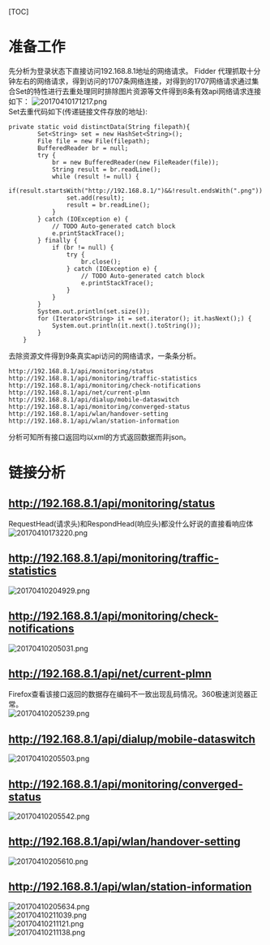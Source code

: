 [TOC]

# 准备工作
先分析为登录状态下直接访问192.168.8.1地址的网络请求。
Fidder 代理抓取十分钟左右的网络请求，得到访问的1707条网络连接，对得到的1707网络请求通过集合Set的特性进行去重处理同时排除图片资源等文件得到8条有效api网络请求连接如下：
![20170410171217.png](../../../Pictures\20170410\20170410171217.png)  
Set去重代码如下(传递链接文件存放的地址):
```
private static void distinctData(String filepath){
        Set<String> set = new HashSet<String>();
        File file = new File(filepath);
        BufferedReader br = null;
        try {
            br = new BufferedReader(new FileReader(file));
            String result = br.readLine();
            while (result != null) {
                if(result.startsWith("http://192.168.8.1/")&&!result.endsWith(".png"))
                set.add(result);
                result = br.readLine();
            }
        } catch (IOException e) {
            // TODO Auto-generated catch block
            e.printStackTrace();
        } finally {
            if (br != null) {
                try {
                    br.close();
                } catch (IOException e) {
                    // TODO Auto-generated catch block
                    e.printStackTrace();
                }
            }
        }
        System.out.println(set.size());
        for (Iterator<String> it = set.iterator(); it.hasNext();) {
            System.out.println(it.next().toString());
        }
    }
```

去除资源文件得到9条真实api访问的网络请求，一条条分析。
```
http://192.168.8.1/api/monitoring/status
http://192.168.8.1/api/monitoring/traffic-statistics
http://192.168.8.1/api/monitoring/check-notifications
http://192.168.8.1/api/net/current-plmn
http://192.168.8.1/api/dialup/mobile-dataswitch
http://192.168.8.1/api/monitoring/converged-status
http://192.168.8.1/api/wlan/handover-setting
http://192.168.8.1/api/wlan/station-information
```
分析可知所有接口返回均以xml的方式返回数据而非json。

# 链接分析
## http://192.168.8.1/api/monitoring/status  
RequestHead(请求头)和RespondHead(响应头)都没什么好说的直接看响应体
![20170410173220.png](../../../Pictures\20170410\20170410173220.png)  
## http://192.168.8.1/api/monitoring/traffic-statistics
![20170410204929.png](../../../Pictures\20170410\20170410204929.png)
## http://192.168.8.1/api/monitoring/check-notifications
![20170410205031.png](../../../Pictures\20170410\20170410205031.png)  
## http://192.168.8.1/api/net/current-plmn
Firefox查看该接口返回的数据存在编码不一致出现乱码情况。360极速浏览器正常。  
![20170410205239.png](../../../Pictures\20170410\20170410205239.png)  
## http://192.168.8.1/api/dialup/mobile-dataswitch
![20170410205503.png](../../../Pictures\20170410\20170410205503.png)  
## http://192.168.8.1/api/monitoring/converged-status
![20170410205542.png](../../../Pictures\20170410\20170410205542.png)  
## http://192.168.8.1/api/wlan/handover-setting
![20170410205610.png](../../../Pictures\20170410\20170410205610.png)  
## http://192.168.8.1/api/wlan/station-information
![20170410205634.png](../../../Pictures\20170410\20170410205634.png)  
![20170410211039.png](../../../Pictures\20170410\20170410211039.png)  
![20170410211121.png](../../../Pictures\20170410\20170410211121.png)  
![20170410211138.png](../../../Pictures\20170410\20170410211138.png)  


